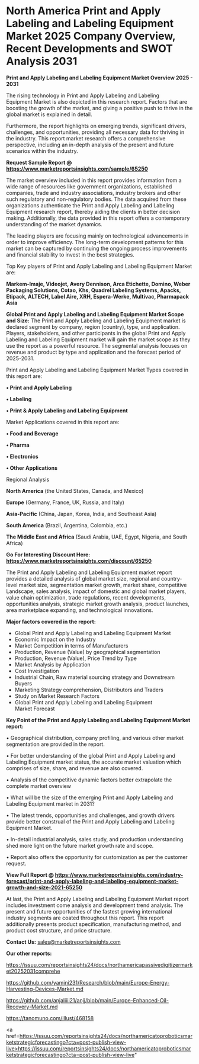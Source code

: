 # North America Print and Apply Labeling and Labeling Equipment Market 2025 Company Overview, Recent Developments and SWOT Analysis 2031

<Strong> Print and Apply Labeling and Labeling Equipment Market Overview 2025 - 2031</strong>

The rising technology in Print and Apply Labeling and Labeling Equipment Market is also depicted in this research report. Factors that are boosting the growth of the market, and giving a positive push to thrive in the global market is explained in detail.

Furthermore, the report highlights on emerging trends, significant drivers, challenges, and opportunities, providing all necessary data for thriving in the industry. This report market research offers a comprehensive perspective, including an in-depth analysis of the present and future scenarios within the industry.

<strong>Request Sample Report @ <a href=https://www.marketreportsinsights.com/sample/65250>https://www.marketreportsinsights.com/sample/65250</a></strong>

The market overview included in this report provides information from a wide range of resources like government organizations, established companies, trade and industry associations, industry brokers and other such regulatory and non-regulatory bodies. The data acquired from these organizations authenticate the Print and Apply Labeling and Labeling Equipment research report, thereby aiding the clients in better decision making. Additionally, the data provided in this report offers a contemporary understanding of the market dynamics.

The leading players are focusing mainly on technological advancements in order to improve efficiency. The long-term development patterns for this market can be captured by continuing the ongoing process improvements and financial stability to invest in the best strategies.

Top Key players of Print and Apply Labeling and Labeling Equipment Market are:

<strong>Markem-Imaje, Videojet, Avery Dennison, Arca Etichette, Domino, Weber Packaging Solutions, Cotao, Khs, Quadrel Labeling Systems, Apacks, Etipack, ALTECH, Label Aire, XRH, Espera-Werke, Multivac, Pharmapack Asia</strong>

<strong><b>Global Print and Apply Labeling and Labeling Equipment Market Scope and Size:</b></strong>
The Print and Apply Labeling and Labeling Equipment market is declared segment by company, region (country), type, and application. Players, stakeholders, and other participants in the global Print and Apply Labeling and Labeling Equipment market will gain the market scope as they use the report as a powerful resource. The segmental analysis focuses on revenue and product by type and application and the forecast period of 2025-2031.

Print and Apply Labeling and Labeling Equipment Market Types covered in this report are:

<strong>• Print and Apply Labeling

• Labeling

• Print & Apply Labeling and Labeling Equipment</strong>

Market Applications covered in this report are:

<strong>• Food and Beverage

• Pharma

• Electronics

• Other Applications</strong> 

Regional Analysis

<strong>North America</strong> (the United States, Canada, and Mexico)

<strong>Europe</strong> (Germany, France, UK, Russia, and Italy)

<strong>Asia-Pacific</strong> (China, Japan, Korea, India, and Southeast Asia)

<strong>South America</strong> (Brazil, Argentina, Colombia, etc.)

<strong>The Middle East and Africa</strong> (Saudi Arabia, UAE, Egypt, Nigeria, and South Africa)

<strong>Go For Interesting Discount Here: <a href=https://www.marketreportsinsights.com/discount/65250>https://www.marketreportsinsights.com/discount/65250</a></strong>

The Print and Apply Labeling and Labeling Equipment market report provides a detailed analysis of global market size, regional and country-level market size, segmentation market growth, market share, competitive Landscape, sales analysis, impact of domestic and global market players, value chain optimization, trade regulations, recent developments, opportunities analysis, strategic market growth analysis, product launches, area marketplace expanding, and technological innovations.

<strong><b>Major factors covered in the report:</b></strong>
<ul>
  <li>Global Print and Apply Labeling and Labeling Equipment Market </li>
  <li>Economic Impact on the Industry</li>
  <li>Market Competition in terms of Manufacturers</li>
  <li>Production, Revenue (Value) by geographical segmentation</li>
  <li>Production, Revenue (Value), Price Trend by Type</li>
  <li>Market Analysis by Application</li>
  <li>Cost Investigation</li>
  <li>Industrial Chain, Raw material sourcing strategy and Downstream Buyers</li>
  <li>Marketing Strategy comprehension, Distributors and Traders</li>
  <li>Study on Market Research Factors</li>
  <li>Global Print and Apply Labeling and Labeling Equipment Market Forecast</li>
</ul>

<strong><b>Key Point of the Print and Apply Labeling and Labeling Equipment Market report:</b></strong>

• Geographical distribution, company profiling, and various other market segmentation are provided in the report.

• For better understanding of the global Print and Apply Labeling and Labeling Equipment market status, the accurate market valuation which comprises of size, share, and revenue are also covered.

• Analysis of the competitive dynamic factors better extrapolate the complete market overview

• What will be the size of the emerging Print and Apply Labeling and Labeling Equipment market in 2031?

• The latest trends, opportunities and challenges, and growth drivers provide better construal of the Print and Apply Labeling and Labeling Equipment Market.

• In-detail industrial analysis, sales study, and production understanding shed more light on the future market growth rate and scope.

• Report also offers the opportunity for customization as per the customer request.

<strong><b>View Full Report @ <a href=https://www.marketreportsinsights.com/industry-forecast/print-and-apply-labeling-and-labeling-equipment-market-growth-and-size-2021-65250>https://www.marketreportsinsights.com/industry-forecast/print-and-apply-labeling-and-labeling-equipment-market-growth-and-size-2021-65250</a></b></strong>


At last, the Print and Apply Labeling and Labeling Equipment Market report includes investment come analysis and development trend analysis. The present and future opportunities of the fastest growing international industry segments are coated throughout this report. This report additionally presents product specification, manufacturing method, and product cost structure, and price structure.

<strong>Contact Us:</strong>
sales@marketreportsinsights.com

<strong>Our other reports:</strong>

<a href=https://issuu.com/reportsinsights24/docs/northamericapassivedigitizermarket20252031comprehe>https://issuu.com/reportsinsights24/docs/northamericapassivedigitizermarket20252031comprehe</a>

<a href=https://github.com/yamini231/Research/blob/main/Europe-Energy-Harvesting-Devices-Market.md>https://github.com/yamini231/Research/blob/main/Europe-Energy-Harvesting-Devices-Market.md</a>

<a href=https://github.com/anjaliiii21/anjj/blob/main/Europe-Enhanced-Oil-Recovery-Market.md>https://github.com/anjaliiii21/anjj/blob/main/Europe-Enhanced-Oil-Recovery-Market.md</a>

<a href=https://tanomuno.com/illust/468158>https://tanomuno.com/illust/468158</a>

<a href=https://issuu.com/reportsinsights24/docs/northamericatoproboticsmarketstrategicforecastingo?cta=post-publish-view-live>https://issuu.com/reportsinsights24/docs/northamericatoproboticsmarketstrategicforecastingo?cta=post-publish-view-live</a>"
